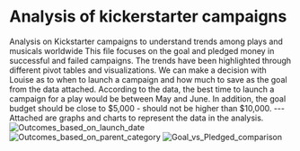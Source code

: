 # Analysis of kickerstarter campaigns
Analysis on Kickstarter campaigns to understand trends among plays and musicals worldwide
This file focuses on the goal and pledged money in successful and failed campaigns. The trends have been highlighted through different pivot tables and visualizations. We can make a decision with Louise as to when to launch a campaign and how much to save as the goal from the data attached. According to the data, the best time to launch a campaign for a play would be between May and June. In addition, the goal budget should be close to $5,000 - should not be higher than $10,000. ---
Attached are graphs and charts to represent the data in the analysis. 
![Outcomes_based_on_launch_date](Desktop/Analysis_Projects/Crowdfunding_Analysis/Outcomes_based_on_launch_date_line_graph.png)
![Outcomes_based_on_parent_category](Desktop/Analysis_Projects/Crowdfunding_Analysis/Parent_Category_Outcomes.png.png)
![Goal_vs_Pledged_comparison](Desktop/Analysis_Projects/Crowdfunding_Analysis/goal_vs_pledged.png)
